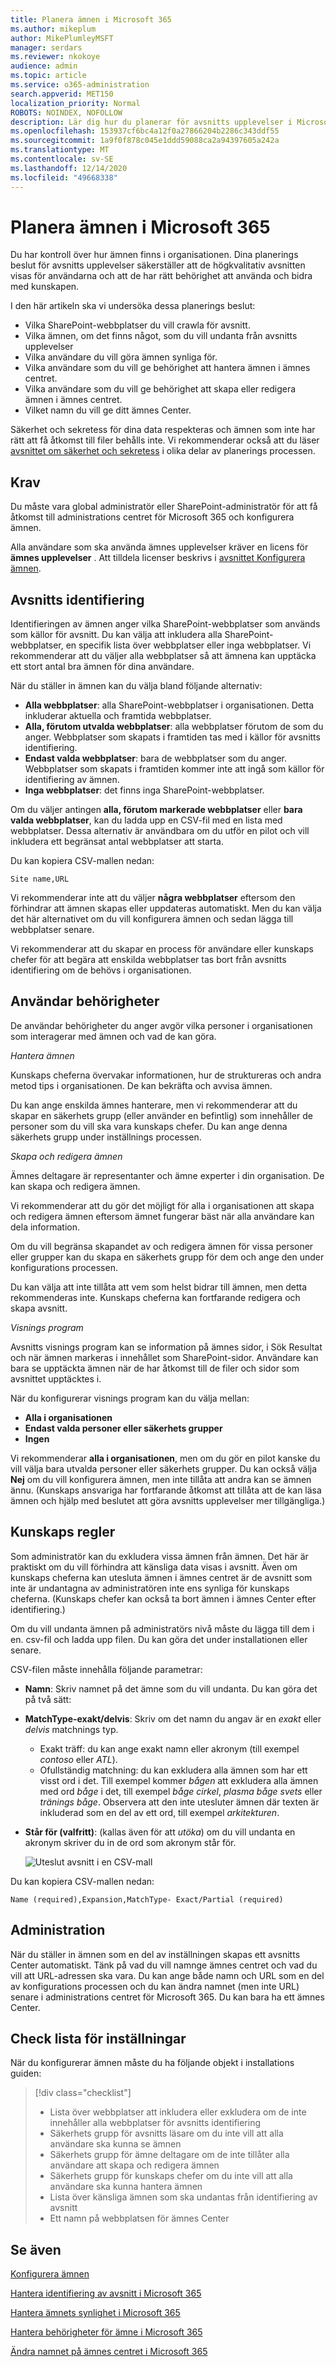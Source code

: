 ```yaml
---
title: Planera ämnen i Microsoft 365
ms.author: mikeplum
author: MikePlumleyMSFT
manager: serdars
ms.reviewer: nkokoye
audience: admin
ms.topic: article
ms.service: o365-administration
search.appverid: MET150
localization_priority: Normal
ROBOTS: NOINDEX, NOFOLLOW
description: Lär dig hur du planerar för avsnitts upplevelser i Microsoft 365
ms.openlocfilehash: 153937cf6bc4a12f0a27866204b2286c343ddf55
ms.sourcegitcommit: 1a9f0f878c045e1ddd59088ca2a94397605a242a
ms.translationtype: MT
ms.contentlocale: sv-SE
ms.lasthandoff: 12/14/2020
ms.locfileid: "49668338"
---
```

# <a name="plan-topic-experiences-in-microsoft-365"></a>Planera ämnen i Microsoft 365

Du har kontroll över hur ämnen finns i organisationen. Dina planerings beslut för avsnitts upplevelser säkerställer att de högkvalitativ avsnitten visas för användarna och att de har rätt behörighet att använda och bidra med kunskapen.

I den här artikeln ska vi undersöka dessa planerings beslut:

- Vilka SharePoint-webbplatser du vill crawla för avsnitt.
- Vilka ämnen, om det finns något, som du vill undanta från avsnitts upplevelser
- Vilka användare du vill göra ämnen synliga för.
- Vilka användare som du vill ge behörighet att hantera ämnen i ämnes centret.
- Vilka användare som du vill ge behörighet att skapa eller redigera ämnen i ämnes centret.
- Vilket namn du vill ge ditt ämnes Center.

Säkerhet och sekretess för dina data respekteras och ämnen som inte har rätt att få åtkomst till filer behålls inte. Vi rekommenderar också att du läser [avsnittet om säkerhet och sekretess](topic-experiences-security-privacy.md) i olika delar av planerings processen.

## <a name="requirements"></a>Krav

Du måste vara global administratör eller SharePoint-administratör för att få åtkomst till administrations centret för Microsoft 365 och konfigurera ämnen.

Alla användare som ska använda ämnes upplevelser kräver en licens för **ämnes upplevelser** . Att tilldela licenser beskrivs i [avsnittet Konfigurera ämnen](set-up-topic-experiences.md).

## <a name="topic-discovery"></a>Avsnitts identifiering

Identifieringen av ämnen anger vilka SharePoint-webbplatser som används som källor för avsnitt. Du kan välja att inkludera alla SharePoint-webbplatser, en specifik lista över webbplatser eller inga webbplatser. Vi rekommenderar att du väljer alla webbplatser så att ämnena kan upptäcka ett stort antal bra ämnen för dina användare.

När du ställer in ämnen kan du välja bland följande alternativ:

- **Alla webbplatser**: alla SharePoint-webbplatser i organisationen. Detta inkluderar aktuella och framtida webbplatser.
- **Alla, förutom utvalda webbplatser**: alla webbplatser förutom de som du anger. Webbplatser som skapats i framtiden tas med i källor för avsnitts identifiering. 
- **Endast valda webbplatser**: bara de webbplatser som du anger. Webbplatser som skapats i framtiden kommer inte att ingå som källor för identifiering av ämnen.
- **Inga webbplatser**: det finns inga SharePoint-webbplatser.

Om du väljer antingen **alla, förutom markerade webbplatser** eller **bara valda webbplatser**, kan du ladda upp en CSV-fil med en lista med webbplatser. Dessa alternativ är användbara om du utför en pilot och vill inkludera ett begränsat antal webbplatser att starta.

Du kan kopiera CSV-mallen nedan:

``` csv
Site name,URL
```

Vi rekommenderar inte att du väljer **några webbplatser** eftersom den förhindrar att ämnen skapas eller uppdateras automatiskt. Men du kan välja det här alternativet om du vill konfigurera ämnen och sedan lägga till webbplatser senare.

Vi rekommenderar att du skapar en process för användare eller kunskaps chefer för att begära att enskilda webbplatser tas bort från avsnitts identifiering om de behövs i organisationen.

## <a name="user-permissions"></a>Användar behörigheter

De användar behörigheter du anger avgör vilka personer i organisationen som interagerar med ämnen och vad de kan göra.

*Hantera ämnen*

Kunskaps cheferna övervakar informationen, hur de struktureras och andra metod tips i organisationen. De kan bekräfta och avvisa ämnen.

Du kan ange enskilda ämnes hanterare, men vi rekommenderar att du skapar en säkerhets grupp (eller använder en befintlig) som innehåller de personer som du vill ska vara kunskaps chefer. Du kan ange denna säkerhets grupp under inställnings processen.

*Skapa och redigera ämnen*

Ämnes deltagare är representanter och ämne experter i din organisation. De kan skapa och redigera ämnen. 

Vi rekommenderar att du gör det möjligt för alla i organisationen att skapa och redigera ämnen eftersom ämnet fungerar bäst när alla användare kan dela information.

Om du vill begränsa skapandet av och redigera ämnen för vissa personer eller grupper kan du skapa en säkerhets grupp för dem och ange den under konfigurations processen.

Du kan välja att inte tillåta att vem som helst bidrar till ämnen, men detta rekommenderas inte. Kunskaps cheferna kan fortfarande redigera och skapa avsnitt.

*Visnings program*

Avsnitts visnings program kan se information på ämnes sidor, i Sök Resultat och när ämnen markeras i innehållet som SharePoint-sidor. Användare kan bara se upptäckta ämnen när de har åtkomst till de filer och sidor som avsnittet upptäcktes i.

När du konfigurerar visnings program kan du välja mellan:

- **Alla i organisationen**
- **Endast valda personer eller säkerhets grupper**
- **Ingen**

Vi rekommenderar **alla i organisationen**, men om du gör en pilot kanske du vill välja bara utvalda personer eller säkerhets grupper. Du kan också välja **Nej** om du vill konfigurera ämnen, men inte tillåta att andra kan se ämnen ännu. (Kunskaps ansvariga har fortfarande åtkomst att tillåta att de kan läsa ämnen och hjälp med beslutet att göra avsnitts upplevelser mer tillgängliga.)

## <a name="knowledge-rules"></a>Kunskaps regler

Som administratör kan du exkludera vissa ämnen från ämnen. Det här är praktiskt om du vill förhindra att känsliga data visas i avsnitt. Även om kunskaps cheferna kan utesluta ämnen i ämnes centret är de avsnitt som inte är undantagna av administratören inte ens synliga för kunskaps cheferna. (Kunskaps chefer kan också ta bort ämnen i ämnes Center efter identifiering.)

Om du vill undanta ämnen på administratörs nivå måste du lägga till dem i en. csv-fil och ladda upp filen. Du kan göra det under installationen eller senare.

CSV-filen måste innehålla följande parametrar:

- **Namn**: Skriv namnet på det ämne som du vill undanta. Du kan göra det på två sätt:
- **MatchType-exakt/delvis**: Skriv om det namn du angav är en *exakt* eller *delvis* matchnings typ.
    - Exakt träff: du kan ange exakt namn eller akronym (till exempel *contoso* eller *ATL*).
    - Ofullständig matchning: du kan exkludera alla ämnen som har ett visst ord i det.  Till exempel kommer *bågen* att exkludera alla ämnen med ord *båge* i det, till exempel *båge cirkel*, *plasma båge svets* eller *tränings båge*. Observera att den inte utesluter ämnen där texten är inkluderad som en del av ett ord, till exempel *arkitekturen*.
- **Står för (valfritt)**: (kallas även för att *utöka*) om du vill undanta en akronym skriver du in de ord som akronym står för.

    ![Uteslut avsnitt i en CSV-mall](../media/exclude-topics-csv.png) 

Du kan kopiera CSV-mallen nedan:

``` csv
Name (required),Expansion,MatchType- Exact/Partial (required)
```

## <a name="administration"></a>Administration

När du ställer in ämnen som en del av inställningen skapas ett avsnitts Center automatiskt. Tänk på vad du vill namnge ämnes centret och vad du vill att URL-adressen ska vara. Du kan ange både namn och URL som en del av konfigurations processen och du kan ändra namnet (men inte URL) senare i administrations centret för Microsoft 365. Du kan bara ha ett ämnes Center.

## <a name="setup-checklist"></a>Check lista för inställningar

När du konfigurerar ämnen måste du ha följande objekt i installations guiden:

> [!div class="checklist"]
> * Lista över webbplatser att inkludera eller exkludera om de inte innehåller alla webbplatser för avsnitts identifiering
> * Säkerhets grupp för avsnitts läsare om du inte vill att alla användare ska kunna se ämnen
> * Säkerhets grupp för ämne deltagare om de inte tillåter alla användare att skapa och redigera ämnen
> * Säkerhets grupp för kunskaps chefer om du inte vill att alla användare ska kunna hantera ämnen
> * Lista över känsliga ämnen som ska undantas från identifiering av avsnitt
> * Ett namn på webbplatsen för ämnes Center

## <a name="see-also"></a>Se även

[Konfigurera ämnen](set-up-topic-experiences.md)

[Hantera identifiering av avsnitt i Microsoft 365](topic-experiences-discovery.md)

[Hantera ämnets synlighet i Microsoft 365](topic-experiences-knowledge-rules.md)

[Hantera behörigheter för ämne i Microsoft 365](topic-experiences-user-permissions.md)

[Ändra namnet på ämnes centret i Microsoft 365](topic-experiences-administration.md)
